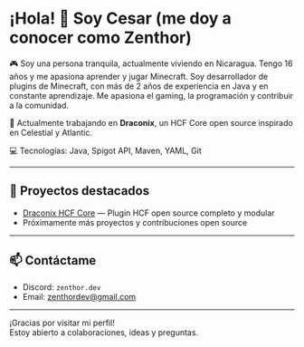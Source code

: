 # ¡Hola! 👋 Soy Cesar (me doy a conocer como Zenthor)

🎮 Soy una persona tranquila, actualmente viviendo en Nicaragua. Tengo 16 años y me apasiona aprender y jugar Minecraft. Soy desarrollador de plugins de Minecraft, con más de 2 años de experiencia en Java y en constante aprendizaje. Me apasiona el gaming, la programación y contribuir a la comunidad.

🐉 Actualmente trabajando en **Draconix**, un HCF Core open source inspirado en Celestial y Atlantic.

💻 Tecnologías: Java, Spigot API, Maven, YAML, Git

---
## 🚀 Proyectos destacados

- [Draconix HCF Core](https://github.com/zenthor-dev/Draconix) — Plugin HCF open source completo y modular  
- Próximamente más proyectos y contribuciones open source

---

## 📫 Contáctame

- Discord: `zenthor.dev`  
- Email: zenthordev@gmail.com

---

¡Gracias por visitar mi perfil!  
Estoy abierto a colaboraciones, ideas y preguntas.
<!--
**zenthor-dev/zenthor-dev** is a ✨ _special_ ✨ repository because its `README.md` (this file) appears on your GitHub profile.

Here are some ideas to get you started:

- 🔭 I’m currently working on ...
- 🌱 I’m currently learning ...
- 👯 I’m looking to collaborate on ...
- 🤔 I’m looking for help with ...
- 💬 Ask me about ...
- 📫 How to reach me: ...
- 😄 Pronouns: ...
- ⚡ Fun fact: ...
-->
